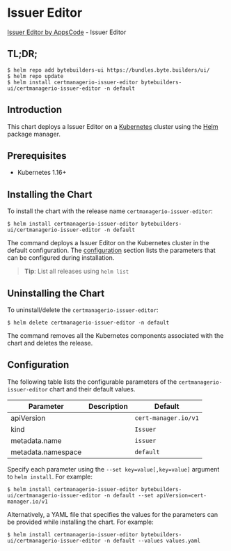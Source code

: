 # Issuer Editor

[Issuer Editor by AppsCode](https://byte.builders) - Issuer Editor

## TL;DR;

```console
$ helm repo add bytebuilders-ui https://bundles.byte.builders/ui/
$ helm repo update
$ helm install certmanagerio-issuer-editor bytebuilders-ui/certmanagerio-issuer-editor -n default
```

## Introduction

This chart deploys a Issuer Editor on a [Kubernetes](http://kubernetes.io) cluster using the [Helm](https://helm.sh) package manager.

## Prerequisites

- Kubernetes 1.16+

## Installing the Chart

To install the chart with the release name `certmanagerio-issuer-editor`:

```console
$ helm install certmanagerio-issuer-editor bytebuilders-ui/certmanagerio-issuer-editor -n default
```

The command deploys a Issuer Editor on the Kubernetes cluster in the default configuration. The [configuration](#configuration) section lists the parameters that can be configured during installation.

> **Tip**: List all releases using `helm list`

## Uninstalling the Chart

To uninstall/delete the `certmanagerio-issuer-editor`:

```console
$ helm delete certmanagerio-issuer-editor -n default
```

The command removes all the Kubernetes components associated with the chart and deletes the release.

## Configuration

The following table lists the configurable parameters of the `certmanagerio-issuer-editor` chart and their default values.

|     Parameter      | Description |       Default        |
|--------------------|-------------|----------------------|
| apiVersion         |             | `cert-manager.io/v1` |
| kind               |             | `Issuer`             |
| metadata.name      |             | `issuer`             |
| metadata.namespace |             | `default`            |


Specify each parameter using the `--set key=value[,key=value]` argument to `helm install`. For example:

```console
$ helm install certmanagerio-issuer-editor bytebuilders-ui/certmanagerio-issuer-editor -n default --set apiVersion=cert-manager.io/v1
```

Alternatively, a YAML file that specifies the values for the parameters can be provided while
installing the chart. For example:

```console
$ helm install certmanagerio-issuer-editor bytebuilders-ui/certmanagerio-issuer-editor -n default --values values.yaml
```
